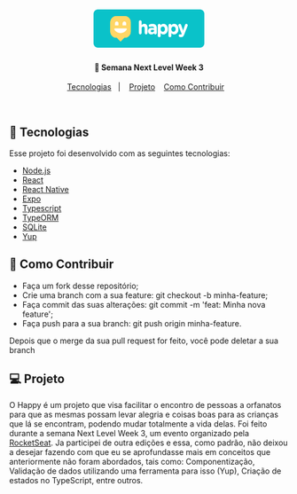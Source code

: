 

<h1 align="center">
    <img alt="DevRadar" title="#delicinha" src="web/src/images/logoGit.svg" width="200px" />
</h1>

<h4 align="center">
  🚀 Semana Next Level Week 3
</h4>

<p align="center">
  <a href="#rocket-tecnologias">Tecnologias</a>&nbsp;&nbsp;&nbsp;|&nbsp;&nbsp;&nbsp;
  <a href="#-projeto">Projeto</a>&nbsp;&nbsp;&nbsp;
  <a href="#-como-contribuir">Como Contribuir</a>&nbsp;&nbsp;&nbsp;
</p>

<br>

## :rocket: Tecnologias

Esse projeto foi desenvolvido com as seguintes tecnologias:

- [Node.js](https://nodejs.org/en/)
- [React](https://reactjs.org)
- [React Native](https://facebook.github.io/react-native/)
- [Expo](https://expo.io/)
- [Typescript](https://www.typescriptlang.org/)
- [TypeORM](https://typeorm.io/#/)
- [SQLite](https://www.sqlite.org/index.html)
- [Yup](https://github.com/jquense/yup)

## 🤔 Como Contribuir
- Faça um fork desse repositório;
- Crie uma branch com a sua feature: git checkout -b minha-feature;
- Faça commit das suas alterações: git commit -m 'feat: Minha nova feature';
- Faça push para a sua branch: git push origin minha-feature.

Depois que o merge da sua pull request for feito, você pode deletar a sua branch

## 💻 Projeto

O Happy é um projeto que visa facilitar o encontro de pessoas a orfanatos para que as mesmas possam levar alegria e coisas boas para as crianças que lá se encontram, podendo mudar totalmente a vida delas. Foi feito durante a semana Next Level Week 3, um evento organizado pela [RocketSeat](https://rocketseat.com.br/). Ja participei de outra edições e essa, como padrão, não deixou a desejar fazendo com que eu se aprofundasse mais em conceitos que anteriormente não foram abordados, tais como: Componentização, Validação de dados utilizando uma ferramenta para isso (Yup), Criação de estados no TypeScript, entre outros.  
